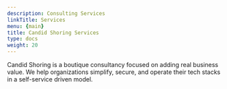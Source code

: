```yaml
---
description: Consulting Services
linkTitle: Services
menu: {main}
title: Candid Shoring Services
type: docs
weight: 20
---
```


Candid Shoring is a boutique consultancy focused on adding real business value.  We help organizations simplify, secure, and operate their tech stacks in a self-service driven model.
